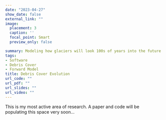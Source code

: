 ```yaml
---
date: "2023-04-27"
show_date: false
external_link: ""
image:
  placement: 3
  caption: ''
  focal_point: Smart
  preview_only: false

summary: Modeling how glaciers will look 100s of years into the future
tags:
- Software
- Debris Cover
- Forward Model
title: Debris Cover Evolution
url_code: ""
url_pdf: ""
url_slides: ""
url_video: ""
---
```


This is my most active area of research. A paper and code will be populating this space very soon...

<script defer src="https://cdn.commento.io/js/commento.js"></script>
<div id="commento"></div>
